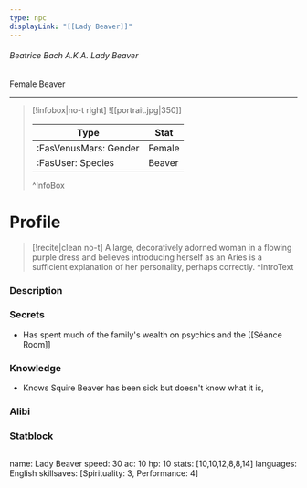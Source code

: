 ```yaml
---
type: npc
displayLink: "[[Lady Beaver]]"
---
```


###### Beatrice Bach A.K.A. Lady Beaver
<span class="sub2">Female Beaver </span>
___

> [!infobox|no-t right]
> ![[portrait.jpg|350]]
>
> | Type | Stat |
> | ---- | ---- |
> | :FasVenusMars: Gender | Female |
> | :FasUser: Species | Beaver |
>^InfoBox

# Profile

> [!recite|clean no-t]
>	A large, decoratively adorned woman in a flowing purple dress and believes introducing herself as an Aries is a sufficient explanation of her personality, perhaps correctly.
>^IntroText

### Description


### Secrets
- Has spent much of the family's wealth on psychics and the [[Séance Room]]

### Knowledge
- Knows Squire Beaver has been sick but doesn't know what it is,

### Alibi 


### Statblock
>```statblock
name: Lady Beaver
speed: 30
ac: 10
hp: 10
stats: [10,10,12,8,8,14]
languages: English
skillsaves: [Spirituality: 3, Performance: 4]